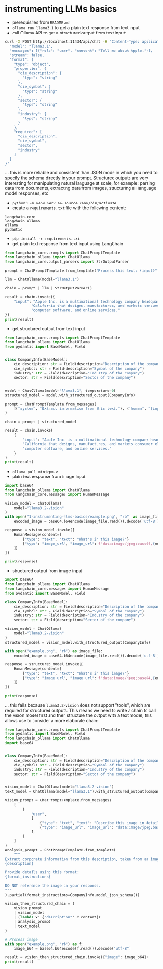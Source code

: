 # instrumenting LLMs basics

- prerequisites from `README.md`
- `ollama run llama3.1` to get a plain text response from text input
- call Ollama API to get a structured output from text input:

```bash
curl -X POST http://localhost:11434/api/chat -H "Content-Type: application/json" -d '{
  "model": "llama3.1",
  "messages": [{"role": "user", "content": "Tell me about Apple."}],
  "stream": false,
  "format": {
    "type": "object",
    "properties": {
      "cie_description": {
        "type": "string"
      },
      "cie_symbol": {
        "type": "string"
      },
      "sector": {
        "type": "string"
      },
      "industry": {
        "type": "string"
      }
    },
    "required": [
      "cie_description",
      "cie_symbol",
      "sector",
      "industry"
    ]
  }
}'
```

... this is more reliable and consistent than JSON mode in which you need to specify the schema directly in your prompt.
Structured outputs are very interesting for manipulating natural language at scale, for example: parsing data from documents, extracting data from images, structuring all language model responses, etc.

- `python3 -m venv venv && source venv/bin/activate`
- create a `requirements.txt` file with the following content:

```
langchain-core
langchain-ollama
ollama
pydantic
```

- `pip install -r requirements.txt`
- get plain text response from text input using LangChain

```python
from langchain_core.prompts import ChatPromptTemplate
from langchain_ollama import ChatOllama
from langchain_core.output_parsers import StrOutputParser

prompt = ChatPromptTemplate.from_template("Process this text: {input}")

llm = ChatOllama(model="llama3.1")

chain = prompt | llm | StrOutputParser()

result = chain.invoke({
    "input": "Apple Inc. is a multinational technology company headquartered in Cupertino, "
            "California that designs, manufactures, and markets consumer electronics, "
            "computer software, and online services."
})
print(result)
```

- get structured output from text input

```python
from langchain_core.prompts import ChatPromptTemplate
from langchain_ollama import ChatOllama
from pydantic import BaseModel, Field


class CompanyInfo(BaseModel):
    cie_description: str = Field(description="Description of the company")
    cie_symbol: str = Field(description="Symbol of the company")
    industry: str = Field(description="Industry of the company")
    sector: str = Field(description="Sector of the company")


model = ChatOllama(model="llama3.1", temperature=0)
structured_model = model.with_structured_output(CompanyInfo)

prompt = ChatPromptTemplate.from_messages(
    [("system", "Extract information from this text:"), ("human", "{input}")]
)

chain = prompt | structured_model

result = chain.invoke(
    {
        "input": "Apple Inc. is a multinational technology company headquartered in Cupertino, "
        "California that designs, manufactures, and markets consumer electronics, "
        "computer software, and online services."
    }
)
print(result)
```

- `ollama pull minicpm-v`
- plain text response from image input

```python
import base64
from langchain_ollama import ChatOllama
from langchain_core.messages import HumanMessage

vision_model = ChatOllama(
    model="llama3.2-vision"
)
with open("1-instrumenting-llms-basics/example.png", "rb") as image_file:
    encoded_image = base64.b64encode(image_file.read()).decode('utf-8')

response = vision_model.invoke([
    HumanMessage(content=[
        {"type": "text", "text": "What's in this image?"},
        {"type": "image_url", "image_url": f"data:image/jpeg;base64,{encoded_image}"}
    ])
])

print(response)
```

- structured output from image input

```python
import base64
from langchain_ollama import ChatOllama
from langchain_core.messages import HumanMessage
from pydantic import BaseModel, Field

class CompanyInfo(BaseModel):
    cie_description: str = Field(description="Description of the company")
    cie_symbol: str = Field(description="Symbol of the company")
    industry: str = Field(description="Industry of the company")
    sector: str = Field(description="Sector of the company")

vision_model = ChatOllama(
    model="llama3.2-vision"
)
structured_model = vision_model.with_structured_output(CompanyInfo)

with open("example.png", "rb") as image_file:
    encoded_image = base64.b64encode(image_file.read()).decode('utf-8')

response = structured_model.invoke([
    HumanMessage(content=[
        {"type": "text", "text": "What's in this image?"},
        {"type": "image_url", "image_url": f"data:image/jpeg;base64,{encoded_image}"}
    ])
])

print(response)
```

... this fails because `llama3.2-vision` does not support "tools", which are required for structured outputs. This means we need to write a chain to call the vision model first and then structure the output with a text model; this allows use to consider a more elaborate chain:

```python
from langchain_core.prompts import ChatPromptTemplate
from pydantic import BaseModel, Field
from langchain_ollama import ChatOllama
import base64


class CompanyInfo(BaseModel):
    cie_description: str = Field(description="Description of the company")
    cie_symbol: str = Field(description="Symbol of the company")
    industry: str = Field(description="Industry of the company")
    sector: str = Field(description="Sector of the company")


vision_model = ChatOllama(model="llama3.2-vision")
text_model = ChatOllama(model="llama3.1").with_structured_output(CompanyInfo)

vision_prompt = ChatPromptTemplate.from_messages(
    [
        (
            "user",
            [
                {"type": "text", "text": "Describe this image in detail"},
                {"type": "image_url", "image_url": "data:image/jpeg;base64,{image}"},
            ],
        )
    ]
)
analysis_prompt = ChatPromptTemplate.from_template(
    """
Extract corporate information from this description, taken from an image:
{description}

Provide details using this format:
{format_instructions}
                                                   
DO NOT reference the image in your response.                                                  
"""
).partial(format_instructions=CompanyInfo.model_json_schema())

vision_then_structured_chain = (
    vision_prompt
    | vision_model
    | (lambda x: {"description": x.content})
    | analysis_prompt
    | text_model
)

# Process image
with open("example.png", "rb") as f:
    image_b64 = base64.b64encode(f.read()).decode("utf-8")

result = vision_then_structured_chain.invoke({"image": image_b64})
print(result)
```
